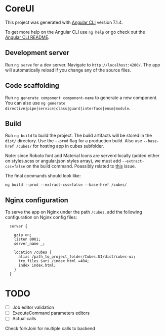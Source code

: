 # CoreUI

This project was generated with [Angular CLI](https://github.com/angular/angular-cli) version 7.1.4.

To get more help on the Angular CLI use `ng help` or go check out the [Angular CLI README](https://github.com/angular/angular-cli/blob/master/README.md).

## Development server

Run `ng serve` for a dev server. Navigate to `http://localhost:4200/`. The app will automatically reload if you change any of the source files.

## Code scaffolding

Run `ng generate component component-name` to generate a new component. You can also use `ng generate directive|pipe|service|class|guard|interface|enum|module`.

## Build

Run `ng build` to build the project. The build artifacts will be stored in the `dist/` directory. Use the `--prod` flag for a production build. Also use `--base-href /cubes/` for hosting app in cubes subfolder.

Note: since Roboto font and Material Icons are serverd locally (added either on styles.scss or angular.json styles array), we must add `--extract-css=false` on the build command. Poassibly related to [this](https://github.com/angular/angular-cli/issues/8577) issue.

The final commands should look like:
```
ng build --prod --extract-css=false --base-href /cubes/
```


## Nginx configuration
To serve the app on Nginx under the path `/cubes`, add the following configuration on Nginx config files:
```
  server {

    gzip on;
    listen 8001;
    server_name _;
    
    location /cubes {
      alias /path_to_project_folder/Cubes.UI/dist/cubes-ui;
      try_files $uri /index.html =404;
      index index.html;
    }
  }
```



# TODO

- [ ] Job editor validation
- [ ] ExecuteCommand parameters editors
- [ ] Actual calls

Check forkJoin for multiple calls to backend
